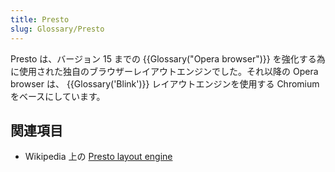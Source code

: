 ```yaml
---
title: Presto
slug: Glossary/Presto
---
```

Presto は、バージョン 15 までの {{Glossary("Opera browser")}} を強化する為に使用された独自のブラウザーレイアウトエンジンでした。それ以降の Opera browser は、 {{Glossary('Blink')}} レイアウトエンジンを使用する Chromium をベースにしています。

## 関連項目

- Wikipedia 上の [Presto layout engine](http://en.wikipedia.org/wiki/Presto_%28layout_engine%29)
